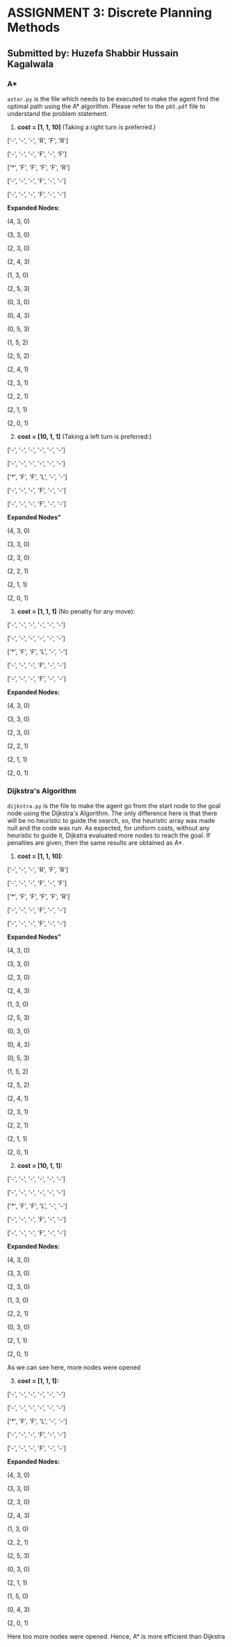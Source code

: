# ASSIGNMENT 3: Discrete Planning Methods
## Submitted by: Huzefa Shabbir Hussain Kagalwala

### A*
`astar.py` is the file which needs to be executed to make the agent find the optimal path using the A* algorithm. Please refer to the `p03.pdf` file to understand the problem statement.

1. **cost = [1, 1, 10]** (Taking a right turn is preferred.)

['-', '-', '-', 'R', 'F', 'R']

['-', '-', '-', 'F', '-', 'F']

['*', 'F', 'F', 'F', 'F', 'R']

['-', '-', '-', 'F', '-', '-']

['-', '-', '-', 'F', '-', '-']

**Expanded Nodes:**

(4, 3, 0)

(3, 3, 0)

(2, 3, 0)

(2, 4, 3)

(1, 3, 0)

(2, 5, 3)

(0, 3, 0)

(0, 4, 3)

(0, 5, 3)

(1, 5, 2)

(2, 5, 2)

(2, 4, 1)

(2, 3, 1)

(2, 2, 1)

(2, 1, 1)

(2, 0, 1)

2. **cost = [10, 1, 1]** (Taking a left turn is preferred:)

['-', '-', '-', '-', '-', '-']

['-', '-', '-', '-', '-', '-']

['*', 'F', 'F', 'L', '-', '-']

['-', '-', '-', 'F', '-', '-']

['-', '-', '-', 'F', '-', '-']

**Expanded Nodes"**

(4, 3, 0)

(3, 3, 0)

(2, 3, 0)

(2, 2, 1)

(2, 1, 1)

(2, 0, 1)


3. **cost = [1, 1, 1]** (No penalty for any move):

['-', '-', '-', '-', '-', '-']

['-', '-', '-', '-', '-', '-']

['*', 'F', 'F', 'L', '-', '-']

['-', '-', '-', 'F', '-', '-']

['-', '-', '-', 'F', '-', '-']

**Expanded Nodes:**

(4, 3, 0)

(3, 3, 0)

(2, 3, 0)

(2, 2, 1)

(2, 1, 1)

(2, 0, 1)

### Dijkstra's Algorithm
`dijkstra.py` is the file to make the agent go from the start node to the goal node using the Dijkstra's Algorithm. The only difference here is that there will be no heuristic to guide the search, so, the heuristic array was made null and the code was run. As expected, for uniform costs, without any heuristic to guide it, Dijkstra evaluated more nodes to reach the goal. If penalties are given, then the same results are obtained as A*.

1. **cost = [1, 1, 10]:**

['-', '-', '-', 'R', 'F', 'R']

['-', '-', '-', 'F', '-', 'F']

['*', 'F', 'F', 'F', 'F', 'R']

['-', '-', '-', 'F', '-', '-']

['-', '-', '-', 'F', '-', '-']

**Expanded Nodes"**

(4, 3, 0)

(3, 3, 0)

(2, 3, 0)

(2, 4, 3)

(1, 3, 0)

(2, 5, 3)

(0, 3, 0)

(0, 4, 3)

(0, 5, 3)

(1, 5, 2)

(2, 5, 2)

(2, 4, 1)

(2, 3, 1)

(2, 2, 1)

(2, 1, 1)

(2, 0, 1)

2. **cost = [10, 1, 1]:**

['-', '-', '-', '-', '-', '-']

['-', '-', '-', '-', '-', '-']

['*', 'F', 'F', 'L', '-', '-']

['-', '-', '-', 'F', '-', '-']

['-', '-', '-', 'F', '-', '-']

**Expanded Nodes:**

(4, 3, 0)

(3, 3, 0)

(2, 3, 0)

(1, 3, 0)

(2, 2, 1)

(0, 3, 0)

(2, 1, 1)

(2, 0, 1)

As we can see here, more nodes were opened

3. **cost = [1, 1, 1]:**

['-', '-', '-', '-', '-', '-']

['-', '-', '-', '-', '-', '-']

['*', 'F', 'F', 'L', '-', '-']

['-', '-', '-', 'F', '-', '-']

['-', '-', '-', 'F', '-', '-']

**Expanded Nodes:**

(4, 3, 0)

(3, 3, 0)

(2, 3, 0)

(2, 4, 3)

(1, 3, 0)

(2, 2, 1)

(2, 5, 3)

(0, 3, 0)

(2, 1, 1)

(1, 5, 0)

(0, 4, 3)

(2, 0, 1)

Here too more nodes were opened. Hence, A* is more efficient than Dijkstra